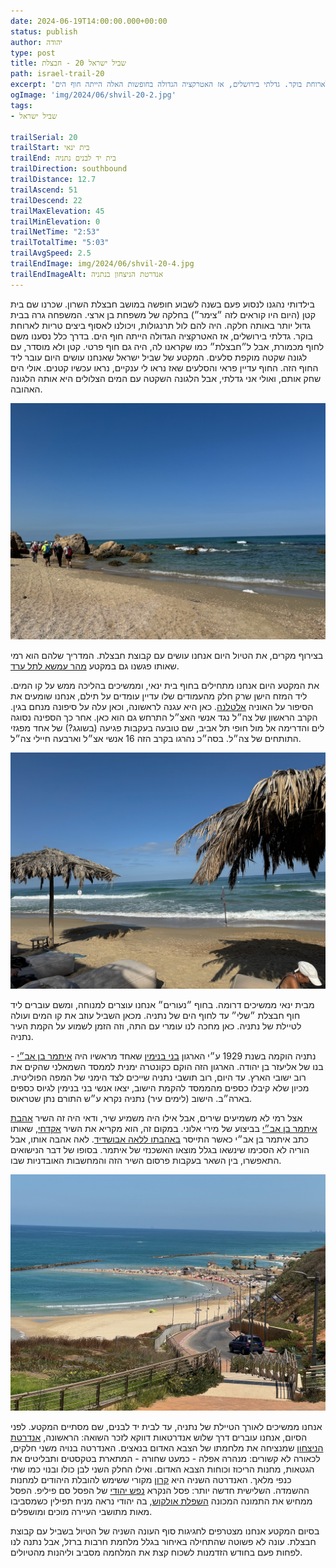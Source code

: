 ```yaml
---
date: 2024-06-19T14:00:00.000+00:00
status: publish
author: יהודה
type: post
title: שביל ישראל 20 - חבצלת
path: israel-trail-20
excerpt: 'בילדותי נהגנו לנסוע פעם בשנה לשבוע חופשה במושב חבצלת השרון. שכרנו שם בית קטן (היום היו קוראים לזה ״צימר״) בחלקה של משפחת בן ארצי. המשפחה גרה בבית גדול יותר באותה חלקה. היה להם לול תרנגולות, ויכולנו לאסוף ביצים טריות לארוחת בוקר. גדלתי בירושלים, אז האטרקציה הגדולה בחופשות האלה הייתה חוף הים. '
ogImage: 'img/2024/06/shvil-20-2.jpg'
tags:
- שביל ישראל

trailSerial: 20
trailStart: בית ינאי
trailEnd: בית יד לבנים נתניה
trailDirection: southbound
trailDistance: 12.7
trailAscend: 51
trailDescend: 22
trailMaxElevation: 45
trailMinElevation: 0
trailNetTime: "2:53"
trailTotalTime: "5:03"
trailAvgSpeed: 2.5
trailEndImage: img/2024/06/shvil-20-4.jpg
trailEndImageAlt: אנדרטת הניצחון בנתניה
--- 
```


בילדותי נהגנו לנסוע פעם בשנה לשבוע חופשה במושב חבצלת השרון. שכרנו שם בית קטן (היום היו קוראים לזה ״צימר״) בחלקה של משפחת בן ארצי. המשפחה גרה בבית גדול יותר באותה חלקה. היה להם לול תרנגולות, ויכולנו לאסוף ביצים טריות לארוחת בוקר. גדלתי בירושלים, אז האטרקציה הגדולה הייתה חוף הים. בדרך כלל נסענו משם לחוף מכמורת, אבל ל״חבצלת״ כמו שקראנו לה, היה גם חוף פרטי. קטן ולא מוסדר, עם לגונה שקטה מוקפת סלעים. המקטע של שביל ישראל שאנחנו עושים היום עובר ליד החוף הזה. החוף עדיין פראי והסלעים שאז נראו לי ענקיים, נראו עכשיו קטנים. אולי הים שחק אותם, ואולי אני גדלתי, אבל הלגונה השקטה עם המים הצלולים היא אותה הלגונה האהובה. 


![החוף של חבצלת](/img/2024/06/shvil-20-2.jpg "החוף של חבצלת")

בצירוף מקרים, את הטיול היום אנחנו עושים עם קבוצת חבצלת. המדריך שלהם הוא רמי שאותו פגשנו גם במקטע [מהר עמשא לתל ערד](/blog/2024/01/israel-trail-14/). 

את המקטע היום אנחנו מתחילים בחוף בית ינאי, וממשיכים בהליכה ממש על קו המים. ליד המזח הישן שרק חלק מהעמודים שלו עדיין עומדים על תילם, אנחנו שומעים את הסיפור על האוניה [אלטלנה](https://he.wikipedia.org/wiki/אלטלנה). כאן היא עגנה לראשונה, וכאן עלה על סיפונה מנחם בגין. הקרב הראשון של צה״ל נגד אנשי האצ״ל התרחש גם הוא כאן. אחר כך הספינה נסוגה לים והדרימה אל מול חופי תל אביב, שם טובעה בעקבות פגיעה (בשוגג?) של אחד מפגזי התותחים של צה״ל. בסה״כ נהרגו בקרב הזה 16 אנשי אצ״ל וארבעה חיילי צה״ל. 

![חוף נעורים](/img/2024/06/shvil-20-1.jpg "חוף נעורים")

מבית ינאי ממשיכים דרומה. בחוף ״נעורים״ אנחנו עוצרים למנוחה, ומשם עוברים ליד חוף חבצלת ״שלי״ עד לחוף הים של נתניה. מכאן השביל עוזב את קו המים ועולה לטיילת של נתניה. כאן מחכה לנו עומרי עם התה, וזה הזמן לשמוע על הקמת העיר נתניה. 

נתניה הוקמה בשנת 1929 ע״י הארגון [בני בנימין](https://he.wikipedia.org/wiki/בני_בנימין) שאחד מראשיו היה [איתמר בן אב״י](https://he.wikipedia.org/wiki/איתמר_בן-אב%22י) - בנו של אליעזר בן יהודה. הארגון הזה הוקם כקונטרה ימנית לממסד השמאלני שהקים את רוב ישובי הארץ. עד היום, רוב תושבי נתניה שייכים לצד הימני של המפה הפוליטית. מכיון שלא קיבלו כספים מהממסד להקמת הישוב, יצאו אנשי בני בנימין לגיוס כספים בארה״ב. הישוב (לימים עיר) נתניה נקרא ע״ש התורם נתן שטראוס. 

אצל רמי לא משמיעים שירים, אבל אילו היה משמיע שיר, ודאי היה זה השיר [אהבת איתמר בן אב״י](https://shironet.mako.co.il/artist?type=lyrics&lang=1&prfid=650&wrkid=68) בביצוע של מירי אלוני. במקום זה, הוא מקריא את השיר [אקדחי](https://benyehuda.org/read/16241), שאותו כתב איתמר בן אב״י כאשר התייסר [באהבתו ללאה אבושדיד](https://blog.nli.org.il/chov-itamar-lea-love-story/). לאה אהבה אותו, אבל הוריה לא הסכימו שינשאו בגלל מוצאו האשכנזי של איתמר. בסופו של דבר הנישואים התאפשרו, בין השאר בעקבות פרסום השיר הזה והמחשבות האובדניות שבו. 

![חוף נתניה](/img/2024/06/shvil-20-3.jpg "חוף נתניה")

אנחנו ממשיכים לאורך הטיילת של נתניה, עד לבית יד לבנים, שם מסתיים המקטע. לפני הסיום, אנחנו עוברים דרך שלוש אנדרטאות דווקא לזכר השואה: הראשונה, [אנדרטת הניצחון](https://he.wikipedia.org/wiki/אנדרטת_הניצחון_בנתניה) שמנציחה את מלחמתו של הצבא האדום בנאצים. האנדרטה בנויה משני חלקים, לכאורה לא קשורים: מנהרה אפלה - כמעט שחורה - המתארת בטקסטים ותבליטים את הגטאות, מחנות הריכוז וכוחות הצבא האדום. ואילו החלק השני לבן כולו ובנוי כמו שתי כנפי מלאך. 
האנדרטה השניה היא [קרון](https://he.m.wikipedia.org/wiki/אנדרטת_הקרון_(נתניה)) מקורי ששימש להובלת היהודים למחנות ההשמדה. השלישית חדשה יותר: פסל הנקרא [נפש יהודי](https://www.netanya.muni.il/News/Pages/article1405.aspx) של הפסל סם פיליפ. הפסל ממחיש את התמונה המכונה [השפלת אולקוש](https://he.wikipedia.org/wiki/השפלת_אולקוש), בה יהודי נראה מניח תפילין כשמסביבו מאות מתושבי העיירה מוכים ומושפלים.

בסיום המקטע אנחנו מצטרפים לחגיגות סוף העונה השניה של הטיול בשביל עם קבוצת חבצלת. עונה לא פשוטה שהתחילה באיחור בגלל מלחמת חרבות ברזל, אבל נתנה לנו לפחות פעם בחודש הזדמנות לשכוח קצת את המלחמה מסביב וליהנות מהטיולים. 
